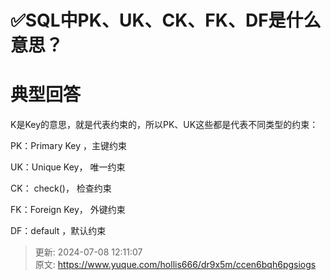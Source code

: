 # ✅SQL中PK、UK、CK、FK、DF是什么意思？

# 典型回答


K是Key的意思，就是代表约束的，所以PK、UK这些都是代表不同类型的约束：





PK：Primary Key ，主键约束



UK：Unique Key， 唯一约束



CK： check()， 检查约束



FK：Foreign Key， 外键约束



DF：default ，默认约束



> 更新: 2024-07-08 12:11:07  
> 原文: <https://www.yuque.com/hollis666/dr9x5m/ccen6bqh6pgsiogs>